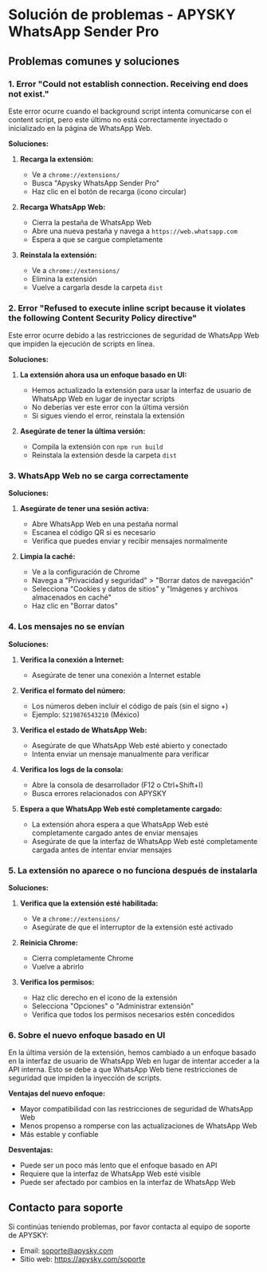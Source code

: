 # Solución de problemas - APYSKY WhatsApp Sender Pro

## Problemas comunes y soluciones

### 1. Error "Could not establish connection. Receiving end does not exist."

Este error ocurre cuando el background script intenta comunicarse con el content script, pero este último no está correctamente inyectado o inicializado en la página de WhatsApp Web.

**Soluciones:**

1. **Recarga la extensión:**
   - Ve a `chrome://extensions/`
   - Busca "Apysky WhatsApp Sender Pro"
   - Haz clic en el botón de recarga (icono circular)

2. **Recarga WhatsApp Web:**
   - Cierra la pestaña de WhatsApp Web
   - Abre una nueva pestaña y navega a `https://web.whatsapp.com`
   - Espera a que se cargue completamente

3. **Reinstala la extensión:**
   - Ve a `chrome://extensions/`
   - Elimina la extensión
   - Vuelve a cargarla desde la carpeta `dist`

### 2. Error "Refused to execute inline script because it violates the following Content Security Policy directive"

Este error ocurre debido a las restricciones de seguridad de WhatsApp Web que impiden la ejecución de scripts en línea.

**Soluciones:**

1. **La extensión ahora usa un enfoque basado en UI:**
   - Hemos actualizado la extensión para usar la interfaz de usuario de WhatsApp Web en lugar de inyectar scripts
   - No deberías ver este error con la última versión
   - Si sigues viendo el error, reinstala la extensión

2. **Asegúrate de tener la última versión:**
   - Compila la extensión con `npm run build`
   - Reinstala la extensión desde la carpeta `dist`

### 3. WhatsApp Web no se carga correctamente

**Soluciones:**

1. **Asegúrate de tener una sesión activa:**
   - Abre WhatsApp Web en una pestaña normal
   - Escanea el código QR si es necesario
   - Verifica que puedes enviar y recibir mensajes normalmente

2. **Limpia la caché:**
   - Ve a la configuración de Chrome
   - Navega a "Privacidad y seguridad" > "Borrar datos de navegación"
   - Selecciona "Cookies y datos de sitios" y "Imágenes y archivos almacenados en caché"
   - Haz clic en "Borrar datos"

### 4. Los mensajes no se envían

**Soluciones:**

1. **Verifica la conexión a Internet:**
   - Asegúrate de tener una conexión a Internet estable

2. **Verifica el formato del número:**
   - Los números deben incluir el código de país (sin el signo +)
   - Ejemplo: `5219876543210` (México)

3. **Verifica el estado de WhatsApp Web:**
   - Asegúrate de que WhatsApp Web esté abierto y conectado
   - Intenta enviar un mensaje manualmente para verificar

4. **Verifica los logs de la consola:**
   - Abre la consola de desarrollador (F12 o Ctrl+Shift+I)
   - Busca errores relacionados con APYSKY

5. **Espera a que WhatsApp Web esté completamente cargado:**
   - La extensión ahora espera a que WhatsApp Web esté completamente cargado antes de enviar mensajes
   - Asegúrate de que la interfaz de WhatsApp Web esté completamente cargada antes de intentar enviar mensajes

### 5. La extensión no aparece o no funciona después de instalarla

**Soluciones:**

1. **Verifica que la extensión esté habilitada:**
   - Ve a `chrome://extensions/`
   - Asegúrate de que el interruptor de la extensión esté activado

2. **Reinicia Chrome:**
   - Cierra completamente Chrome
   - Vuelve a abrirlo

3. **Verifica los permisos:**
   - Haz clic derecho en el icono de la extensión
   - Selecciona "Opciones" o "Administrar extensión"
   - Verifica que todos los permisos necesarios estén concedidos

### 6. Sobre el nuevo enfoque basado en UI

En la última versión de la extensión, hemos cambiado a un enfoque basado en la interfaz de usuario de WhatsApp Web en lugar de intentar acceder a la API interna. Esto se debe a que WhatsApp Web tiene restricciones de seguridad que impiden la inyección de scripts.

**Ventajas del nuevo enfoque:**
- Mayor compatibilidad con las restricciones de seguridad de WhatsApp Web
- Menos propenso a romperse con las actualizaciones de WhatsApp Web
- Más estable y confiable

**Desventajas:**
- Puede ser un poco más lento que el enfoque basado en API
- Requiere que la interfaz de WhatsApp Web esté visible
- Puede ser afectado por cambios en la interfaz de WhatsApp Web

## Contacto para soporte

Si continúas teniendo problemas, por favor contacta al equipo de soporte de APYSKY:

- Email: soporte@apysky.com
- Sitio web: https://apysky.com/soporte 